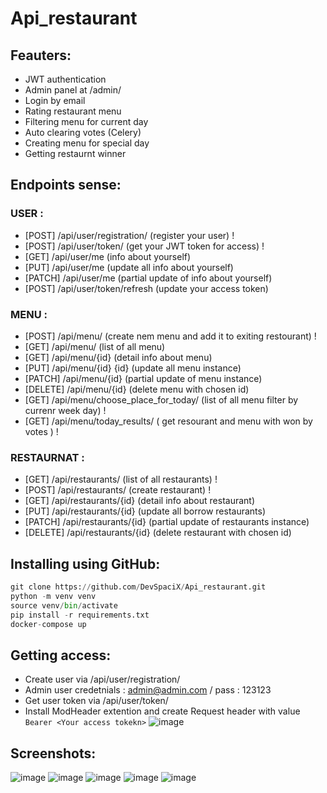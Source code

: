 # Api_restaurant

## Feauters:
- JWT authentication
- Admin panel at /admin/
- Login by email
- Rating restaurant menu 
- Filtering menu for current day
- Auto clearing votes (Celery)
- Creating menu for special day
- Getting restaurnt winner 

## Endpoints sense:

### USER :

- [POST] /api/user/registration/   (register your user) !
- [POST] /api/user/token/   (get your JWT token for access) !
- [GET] /api/user/me   (info about yourself)
- [PUT] /api/user/me   (update all info about yourself)
- [PATCH] /api/user/me  (partial update of info about yourself)
- [POST] /api/user/token/refresh (update your access token)

### MENU :

- [POST] /api/menu/    (create nem menu and add it to exiting restourant) !
- [GET] /api/menu/   (list of all menu)
- [GET] /api/menu/{id}   (detail info about menu)
- [PUT] /api/menu/{id} {id}   (update all menu instance)
- [PATCH] /api/menu/{id}   (partial update of menu instance)
- [DELETE] /api/menu/{id}   (delete menu with chosen id)
- [GET] /api/menu/choose_place_for_today/ (list of all menu filter by currenr week day) !
- [GET] /api/menu/today_results/  ( get resourant and menu with won by votes ) ! 

### RESTAURNAT :

- [GET] /api/restaurants/   (list of all restaurants) !
- [POST] /api/restaurants/   (create restaurant) !
- [GET] /api/restaurants/{id}   (detail info about restaurant)
- [PUT] /api/restaurants/{id}   (update all borrow restaurants)
- [PATCH] /api/restaurants/{id}   (partial update of restaurants instance)
- [DELETE] /api/restaurants/{id}   (delete restaurant with chosen id)

## Installing using GitHub:
```python
git clone https://github.com/DevSpaciX/Api_restaurant.git
python -m venv venv
source venv/bin/activate
pip install -r requirements.txt
docker-compose up
```
## Getting access:
- Create user via /api/user/registration/
- Admin user credetnials : admin@admin.com / pass : 123123 
- Get user token via /api/user/token/
- Install ModHeader extention and create Request header with value ```Bearer <Your access tokekn>```
![image](https://user-images.githubusercontent.com/102595649/233555996-e65eb31a-dd26-4cac-b7c4-b2b5a20d4672.png)


## Screenshots:
![image](https://user-images.githubusercontent.com/102595649/233555826-091dd115-a052-45ab-9293-919a52b4ad94.png)
![image](https://user-images.githubusercontent.com/102595649/233555844-efb59d30-46e1-4ecd-aba7-5421c88a3b11.png)
![image](https://user-images.githubusercontent.com/102595649/233555860-2a92e173-5a37-4115-8e39-0b63d2904b16.png)
![image](https://user-images.githubusercontent.com/102595649/233555890-2c8d4749-3153-4b7d-8235-b7caa22a2cb8.png)
![image](https://user-images.githubusercontent.com/102595649/233555902-b895eaa3-8bea-4e86-9c3b-abab3ba88989.png)

